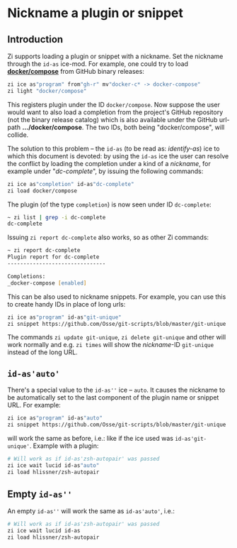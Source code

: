 # Nickname a plugin or snippet

## Introduction

Zi supports loading a plugin or snippet with a nickname. Set the nickname
through the `id-as` ice-mod. For example, one could try to load
[**docker/compose**](https://github.com/docker/compose) from GitHub binary
releases:

```zsh
zi ice as"program" from"gh-r" mv"docker-c* -> docker-compose"
zi light "docker/compose"
```

This registers plugin under the ID `docker/compose`. Now suppose the user would
want to also load a completion from the project's GitHub repository (not the
binary release catalog) which is also available under the GitHub url-path
**…/docker/compose**. The two IDs, both being "docker/compose", will collide.

The solution to this problem – the `id-as` (to be read as: _identify-as_) ice to
which this document is devoted: by using the `id-as` ice the user can resolve
the conflict by loading the completion under a kind of a _nickname_, for example
under "_dc-complete_", by issuing the following commands:

```zsh
zi ice as"completion" id-as"dc-complete"
zi load docker/compose
```

The plugin (of the type `completion`) is now seen under ID `dc-complete`:

```zsh
~ zi list | grep -i dc-complete
dc-complete
```

Issuing `zi report dc-complete` also works, so as other Zi commands:

```zsh
~ zi report dc-complete
Plugin report for dc-complete
-------------------------------

Completions:
_docker-compose [enabled]
```

This can be also used to nickname snippets. For example, you can use this to
create handy IDs in place of long urls:

```zsh
zi ice as"program" id-as"git-unique"
zi snippet https://github.com/Osse/git-scripts/blob/master/git-unique
```

The commands `zi update git-unique`, `zi delete git-unique` and other
will work normally and e.g. `zi times` will show the _nickname_-ID
`git-unique` instead of the long URL.

## `id-as'auto'`

There's a special value to the `id-as''` ice – `auto`. It causes the nickname to
be automatically set to the last component of the plugin name or snippet URL.
For example:

```zsh
zi ice as"program" id-as"auto"
zi snippet https://github.com/Osse/git-scripts/blob/master/git-unique
```

will work the same as before, i.e.: like if the ice used was
`id-as'git-unique'`. Example with a plugin:

```zsh
# Will work as if id-as'zsh-autopair' was passed
zi ice wait lucid id-as"auto"
zi load hlissner/zsh-autopair
```

## Empty `id-as''`

An empty `id-as''` will work the same as `id-as'auto'`, i.e.:

```zsh
# Will work as if id-as'zsh-autopair' was passed
zi ice wait lucid id-as
zi load hlissner/zsh-autopair
```
